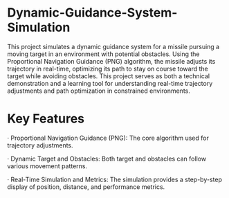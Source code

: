 # Dynamic-Guidance-System-Simulation

This project simulates a dynamic guidance system for a missile pursuing a moving target in an environment with potential obstacles. Using the Proportional Navigation Guidance (PNG) algorithm, the missile adjusts its trajectory in real-time, optimizing its path to stay on course toward the target while avoiding obstacles. This project serves as both a technical demonstration and a learning tool for understanding real-time trajectory adjustments and path optimization in constrained environments.

# Key Features

· Proportional Navigation Guidance (PNG): The core algorithm used for trajectory adjustments.

· Dynamic Target and Obstacles: Both target and obstacles can follow various movement patterns.

· Real-Time Simulation and Metrics: The simulation provides a step-by-step display of position, distance, and performance metrics.
